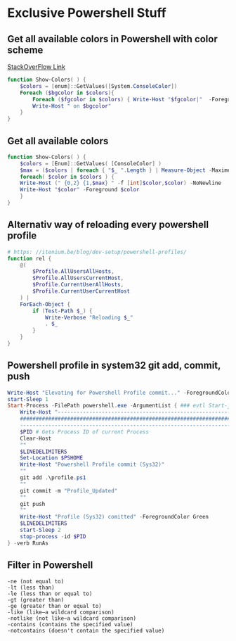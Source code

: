 # Exclusive Powershell Stuff

## Get all available colors in Powershell with color scheme

[StackOverFlow Link](https://stackoverflow.com/questions/20541456/list-of-all-colors-available-for-powershell)

```powershell
function Show-Colors( ) {
    $colors = [enum]::GetValues([System.ConsoleColor])
    Foreach ($bgcolor in $colors){
        Foreach ($fgcolor in $colors) { Write-Host "$fgcolor|"  -ForegroundColor $fgcolor -BackgroundColor $bgcolor -NoNewLine }
        Write-Host " on $bgcolor"
    }
}
```

## Get all available colors

```powershell
function Show-Colors( ) {
    $colors = [Enum]::GetValues( [ConsoleColor] )
    $max = ($colors | foreach { "$_ ".Length } | Measure-Object -Maximum).Maximum
    foreach( $color in $colors ) {
    Write-Host (" {0,2} {1,$max} " -f [int]$color,$color) -NoNewline
    Write-Host "$color" -Foreground $color
    }
}
```

## Alternativ way of reloading every powershell profile

```powershell
# https: //itenium.be/blog/dev-setup/powershell-profiles/
function rel {
    @(
        $Profile.AllUsersAllHosts,
        $Profile.AllUsersCurrentHost,
        $Profile.CurrentUserAllHosts,
        $Profile.CurrentUserCurrentHost
    ) | 
    ForEach-Object {
        if (Test-Path $_) {
            Write-Verbose "Reloading $_"
            . $_
        }
    }
}
```

## Powershell profile in system32 git add, commit, push

```powershell
Write-Host "Elevating for Powershell Profile commit..." -ForegroundColor Yellow
start-Sleep 1
Start-Process -FilePath powershell.exe -ArgumentList { ### evtl Start-job hieraus machen
    Write-Host "-------------------------------------------------------------------`n
    ###################################################################`n
    -------------------------------------------------------------------" -InformationVariable LINEDELIMITERS
    $PID # Gets Process ID of current Process
    Clear-Host
    ""
    $LINEDELIMITERS
    Set-Location $PSHOME
    Write-Host "Powershell Profile commit (Sys32)"
    ""
    git add .\profile.ps1
    ""
    git commit -m "Profile_Updated"
    ""
    git push
    ""
    Write-Host "Profile (Sys32) comitted" -ForegroundColor Green
    $LINEDELIMITERS
    start-Sleep 2
    stop-process -id $PID
} -verb RunAs
```
## Filter in Powershell

    -ne (not equal to)
    -lt (less than)
    -le (less than or equal to)
    -gt (greater than)
    -ge (greater than or equal to)
    -like (like—a wildcard comparison)
    -notlike (not like—a wildcard comparison)
    -contains (contains the specified value)
    -notcontains (doesn't contain the specified value)
